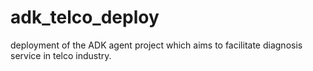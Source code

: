 # adk_telco_deploy
deployment of the ADK agent project which aims to facilitate diagnosis service in telco industry.
